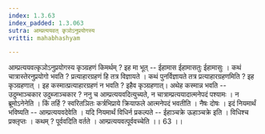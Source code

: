 ```yaml
---
index: 1.3.63
index_padded: 1.3.063
sutra: आम्प्रत्ययवत् कृञोऽनुप्रयोगस्य
vritti: mahabhashyam

---
```

 आम्प्रत्ययवत्कृञोऽनुप्रयोगस्य कृञ्ग्रहणं किमर्थम् ? इह मा भूत् -- ईहामास ईहामासतुः ईहामासुः । कथं चात्रास्तेरनुप्रयोगो भवति ? प्रत्याहारग्रहणं हि तत्र विज्ञायते । कथं पुनर्विज्ञायते तत्र प्रत्याहारग्रहणमिति ? इह कृञ्ग्रहणात् । इह कस्मात्प्रत्याहारग्रहणं न भवति ? इहैव कृञ्ग्रहणात्। अथेह कस्मान्न भवति -- उदुम्भाञ्चकार उदुब्जाञ्चकार ? ननु च आम्प्रत्ययवदित्युच्यते, न चात्राम्प्रत्ययादात्मनेपदं पश्यामः । न ब्रूमोऽनेनेति । किं तर्हि ? स्वरितञितः कर्त्रभिप्राये क्रियाफले आत्मनेपदं भवतीति । नैषः दोषः । इदं नियमार्थं भविष्यति -- आम्प्रत्ययवदेवेति । यदि नियमार्थं विधिर्न प्रकल्पते -- ईहाञ्चक्रे ऊहाञ्चक्रे इति । विधिश्च प्रक्लृप्तः । कथम् ? पूर्ववदिति वर्तते । आम्प्रत्ययवत्पूर्ववच्चेति ।। 63 ।। 